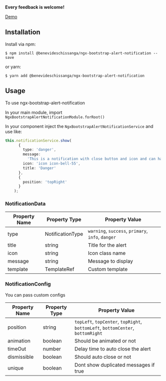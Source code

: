 **Every feedback is welcome!**

[Demo](https://benevideslecontes.github.io/ngx-bootstrap-alert-notification/)

## Installation

Install via npm:

```shell
$ npm install @benevideschissanga/ngx-bootstrap-alert-notification --save
```

or yarn:

```shell
$ yarn add @benevideschissanga/ngx-bootstrap-alert-notification
```

## Usage

To use ngx-bootstrap-alert-notification

In your main module, import `NgxBootstrapAlertNotificationModule.forRoot()` 

In your component inject the `NgxBootstrapAlertNotificationService` and use like:

```typescript
this.notificationService.show(
      {
        type: 'danger',
        message:
          'This is a notification with close button and icon and can have many lines.',
        icon: 'icon icon-bell-55',
        title: 'Danger'
      },
      {
        position: 'topRight'
      }
    );
```

### NotificationData

| Property Name     | Property Type      |  Property Value                                        |
| ----------------- | ------------------ | ------------------------------------------------------ |
| type              | NotificationType   | `warning`, `success`, `primary`, `info`, `danger`      |
| title             | string             | Title for the alert                                    |
| icon              | string             | Icon class name                                        |
| message           | string             | Message to display                                     |
| template          | TemplateRef<any>   | Custom template                                        |


### NotificationConfig

You can pass custom configs 

| Property Name     | Property Type      | Property Value                                                                        |
| ----------------- | ------------------ | ------------------------------------------------------------------------------------- |
| position          | string             | `topLeft`, `topCenter`, `topRight`, `bottomLeft`, `bottomCenter`, `bottomRight`       |
| animation         | boolean            | Should be animated or not                                                             |
| timeOut           | number             | Delay time to auto close the alert                                                    |
| dismissible       | boolean            | Should auto close or not                                                              |
| unique            | boolean            | Dont show duplicated messages if true                                                 |
